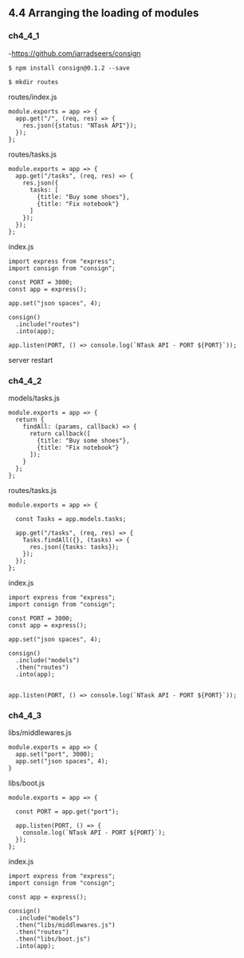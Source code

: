 ## 4.4 Arranging the loading of modules

### ch4_4_1
-https://github.com/jarradseers/consign
```
$ npm install consign@0.1.2 --save
```

```
$ mkdir routes
```

routes/index.js
```
module.exports = app => {
  app.get("/", (req, res) => {
    res.json({status: "NTask API"});
  });
};

```

routes/tasks.js
```
module.exports = app => {
  app.get("/tasks", (req, res) => {
    res.json({
      tasks: [
        {title: "Buy some shoes"},
        {title: "Fix notebook"}
      ]
    });
  });
};
```

index.js
```
import express from "express";
import consign from "consign";

const PORT = 3000;
const app = express();

app.set("json spaces", 4);

consign()
  .include("routes")
  .into(app);

app.listen(PORT, () => console.log(`NTask API - PORT ${PORT}`));
```

server restart

### ch4_4_2
models/tasks.js
```
module.exports = app => {
  return {
    findAll: (params, callback) => {
      return callback([
        {title: "Buy some shoes"},
        {title: "Fix notebook"}
      ]);
    }
  };
};
```

routes/tasks.js
```
module.exports = app => {

  const Tasks = app.models.tasks;

  app.get("/tasks", (req, res) => {
    Tasks.findAll({}, (tasks) => {
      res.json({tasks: tasks});
    });
  });
};
```

index.js
```
import express from "express";
import consign from "consign";

const PORT = 3000;
const app = express();

app.set("json spaces", 4);

consign()
  .include("models")
  .then("routes")
  .into(app);


app.listen(PORT, () => console.log(`NTask API - PORT ${PORT}`));
```

### ch4_4_3
libs/middlewares.js
```
module.exports = app => {
  app.set("port", 3000);
  app.set("json spaces", 4);
}
```

libs/boot.js
```
module.exports = app => {

  const PORT = app.get("port");

  app.listen(PORT, () => {
    console.log(`NTask API - PORT ${PORT}`);
  });
};
```

index.js
```
import express from "express";
import consign from "consign";

const app = express();

consign()
  .include("models")
  .then("libs/middlewares.js")
  .then("routes")
  .then("libs/boot.js")
  .into(app);
```
